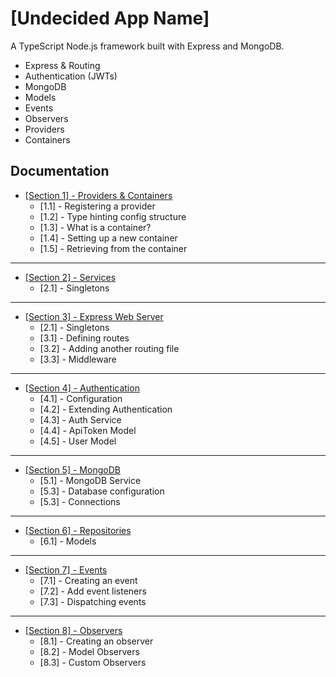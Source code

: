 # [Undecided App Name]

A TypeScript Node.js framework built with Express and MongoDB.

- Express & Routing
- Authentication (JWTs)
- MongoDB
- Models
- Events
- Observers
- Providers
- Containers


## Documentation

- [[Section 1] - Providers & Containers](docs/section-1-providers-and-containers.md)
  - [1.1] - Registering a provider
  - [1.2] - Type hinting config structure
  - [1.3] - What is a container? 
  - [1.4] - Setting up a new container
  - [1.5] - Retrieving from the container

---

- [[Section 2] - Services](docs/section-1-services.md)
    - [2.1] - Singletons
- ---

- [[Section 3] - Express Web Server](docs/section-3-express-web-server.md)
  - [2.1] - Singletons
  - [3.1] - Defining routes
  - [3.2] - Adding another routing file
  - [3.3] - Middleware

---

- [[Section 4] - Authentication](docs/section-4-authentication.md)
  - [4.1] - Configuration
  - [4.2] - Extending Authentication
  - [4.3] - Auth Service
  - [4.4] - ApiToken Model
  - [4.5] - User Model

---

- [[Section 5] - MongoDB](docs/section-5-mongodb.md)
    - [5.1] - MongoDB Service
    - [5.3] - Database configuration
    - [5.3] - Connections

---

- [[Section 6] - Repositories](docs/section-6-repositories.md)
    - [6.1] - Models

---

- [[Section 7] - Events](docs/section-7-events.md)
    - [7.1] - Creating an event
    - [7.2] - Add event listeners
    - [7.3] - Dispatching events

---

- [[Section 8] - Observers](docs/section-8-observers.md)
    - [8.1] - Creating an observer
    - [8.2] - Model Observers
    - [8.3] - Custom Observers
